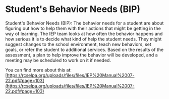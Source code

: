 # Student's Behavior Needs (BIP)
Student's Behavior Needs (BIP): The behavior needs for a student are about figuring out how to help them with their actions that might be getting in the way of learning. The IEP team looks at how often the behavior happens and how serious it is to decide what kind of help the student needs. They might suggest changes to the school environment, teach new behaviors, set goals, or refer the student to additional services. Based on the results of the assessment, a plan to help improve the behavior will be developed, and a meeting may be scheduled to work on it if needed.

You can find more about this at: [https://rcselpa.org/uploads/files/files/IEP%20Manual%2007-22.pdf#page=103](https://rcselpa.org/uploads/files/files/IEP%20Manual%2007-22.pdf#page=103)
